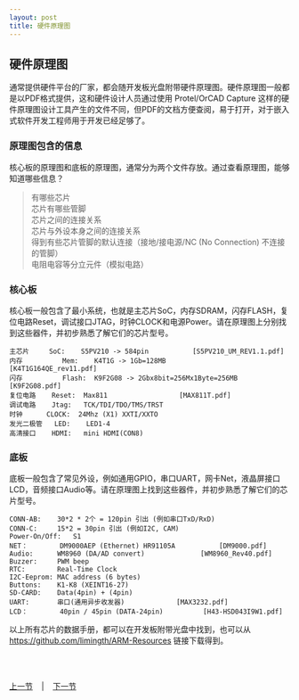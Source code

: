 ```yaml
---
layout: post
title: 硬件原理图
---
```


##  硬件原理图

通常提供硬件平台的厂家，都会随开发板光盘附带硬件原理图。硬件原理图一般都是以PDF格式提供，这和硬件设计人员通过使用 Protel/OrCAD Capture 这样的硬件原理图设计工具产生的文件不同，但PDF的文档方便查阅，易于打开，对于嵌入式软件开发工程师用于开发已经足够了。

### 原理图包含的信息
核心板的原理图和底板的原理图，通常分为两个文件存放。通过查看原理图，能够知道哪些信息？

>有哪些芯片  
>芯片有哪些管脚  
>芯片之间的连接关系  
>芯片与外设本身之间的连接关系  
>得到有些芯片管脚的默认连接（接地/接电源/NC (No Connection) 不连接的管脚）  
>电阻电容等分立元件（模拟电路）  

### 核心板
核心板一般包含了最小系统，也就是主芯片SoC，内存SDRAM，闪存FLASH，复位电路Reset，调试接口JTAG，时钟CLOCK和电源Power。请在原理图上分别找到这些器件，并初步熟悉了解它们的芯片型号。

	主芯片    	SoC: 	S5PV210 -> 584pin			[S5PV210_UM_REV1.1.pdf]
	内存      	Mem:	K4T1G -> 1Gb=128MB 			[K4T1G164QE_rev11.pdf]
	闪存      	Flash: 	K9F2G08 -> 2Gbx8bit=256Mx1Byte=256MB	[K9F2G08.pdf]
	复位电路  	Reset:	Max811					[MAX811T.pdf]
	调试电路  	Jtag:	TCK/TDI/TDO/TMS/TRST
	时钟     	CLOCK:	24Mhz (X1) XXTI/XXTO
	发光二极管	LED:	LED1-4
	高清接口  	HDMI:	mini HDMI(CON8)

### 底板
底板一般包含了常见外设，例如通用GPIO，串口UART，网卡Net，液晶屏接口LCD，音频接口Audio等。请在原理图上找到这些器件，并初步熟悉了解它们的芯片型号。

	CONN-AB:	30*2 * 2个 = 120pin 引出 (例如串口TxD/RxD)
	CONN-C:		15*2 = 30pin 引出 (例如I2C, CAM)
	Power-On/Off: 	S1
	NET：		DM9000AEP (Ethernet) HR91105A			[DM9000.pdf]
	Audio:		WM8960 (DA/AD convert)				[WM8960_Rev40.pdf]
	Buzzer:		PWM beep
	RTC:		Real-Time Clock
	I2C-Eeprom:	MAC address (6 bytes)
	Buttons:	K1-K8 (XEINT16-27)
	SD-CARD:	Data(4pin) + (4pin)
	UART:		串口(通用异步收发器)				[MAX3232.pdf]
	LCD：		40pin / 45pin (DATA-24pin)			[H43-HSD043I9W1.pdf]
	
	
以上所有芯片的数据手册，都可以在开发板附带光盘中找到，也可以从 <https://github.com/limingth/ARM-Resources> 链接下载得到。


<br> <br> 
<div> <a href="chp1-1.html">上一节</a> &nbsp;&nbsp; | &nbsp;&nbsp; <a href="chp1-3.html">下一节</a> </div> <br> <br>